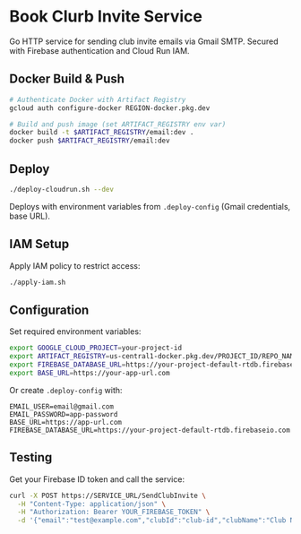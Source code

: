 # Book Clurb Invite Service

Go HTTP service for sending club invite emails via Gmail SMTP. Secured with Firebase authentication and Cloud Run IAM.

## Docker Build & Push

```bash
# Authenticate Docker with Artifact Registry
gcloud auth configure-docker REGION-docker.pkg.dev

# Build and push image (set ARTIFACT_REGISTRY env var)
docker build -t $ARTIFACT_REGISTRY/email:dev .
docker push $ARTIFACT_REGISTRY/email:dev
```

## Deploy

```bash
./deploy-cloudrun.sh --dev
```

Deploys with environment variables from `.deploy-config` (Gmail credentials, base URL).

## IAM Setup

Apply IAM policy to restrict access:

```bash
./apply-iam.sh
```



## Configuration

Set required environment variables:
```bash
export GOOGLE_CLOUD_PROJECT=your-project-id
export ARTIFACT_REGISTRY=us-central1-docker.pkg.dev/PROJECT_ID/REPO_NAME
export FIREBASE_DATABASE_URL=https://your-project-default-rtdb.firebaseio.com
export BASE_URL=https://your-app-url.com
```

Or create `.deploy-config` with:
```
EMAIL_USER=email@gmail.com
EMAIL_PASSWORD=app-password
BASE_URL=https://app-url.com
FIREBASE_DATABASE_URL=https://your-project-default-rtdb.firebaseio.com
```

## Testing

Get your Firebase ID token and call the service:

```bash
curl -X POST https://SERVICE_URL/SendClubInvite \
  -H "Content-Type: application/json" \
  -H "Authorization: Bearer YOUR_FIREBASE_TOKEN" \
  -d '{"email":"test@example.com","clubId":"club-id","clubName":"Club Name","inviterName":"Admin"}'
```
